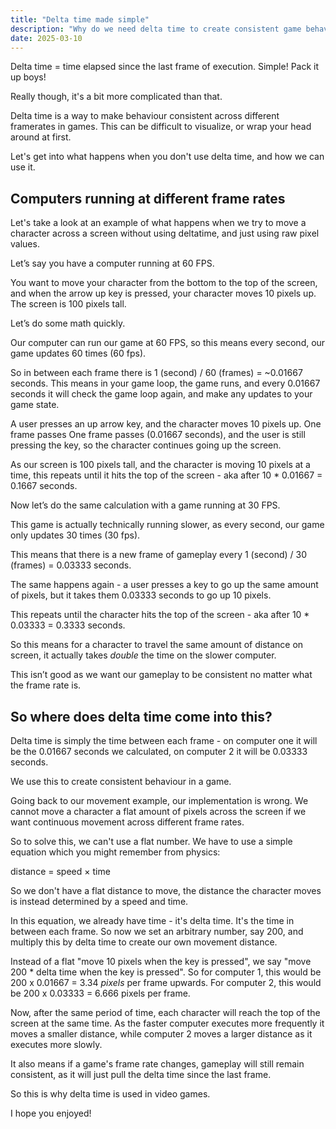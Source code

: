 ```yaml
---
title: "Delta time made simple"
description: "Why do we need delta time to create consistent game behaviour?"
date: 2025-03-10
---
```


Delta time = time elapsed since the last frame of execution.
Simple! Pack it up boys!

Really though, it's a bit more complicated than that.

Delta time is a way to make behaviour consistent across different framerates in games. This can be difficult to visualize, or wrap your head around at first.

Let's get into what happens when you don't use delta time, and how we can use it.

## Computers running at different frame rates

Let's take a look at an example of what happens when we try to move a character across a screen without using deltatime, and just using raw pixel values.

Let’s say you have a computer running at 60 FPS.

You want to move your character from the bottom to the top of the screen, and when the arrow up key is pressed, your character moves 10 pixels up. The screen is 100 pixels tall.

Let’s do some math quickly.

Our computer can run our game at 60 FPS, so this means every second, our game updates 60 times (60 fps).

So in between each frame there is 1 (second) / 60 (frames) = ~0.01667 seconds. This means in your game loop, the game runs, and every 0.01667 seconds it will check the game loop again, and make any updates to your game state.

A user presses an up arrow key, and the character moves 10 pixels up. One frame passes One frame passes (0.01667 seconds), and the user is still pressing the key, so the character continues going up the screen.

As our screen is 100 pixels tall, and the character is moving 10 pixels at a time, this repeats until it hits the top of the screen - aka after 10 * 0.01667 = 0.1667 seconds.

Now let’s do the same calculation with a game running at 30 FPS.

This game is actually technically running slower, as every second, our game only updates 30 times (30 fps).

This means that there is a new frame of gameplay every 1 (second) / 30 (frames) = 0.03333 seconds.

The same happens again - a user presses a key to go up the same amount of pixels, but it takes them 0.03333 seconds to go up 10 pixels.

This repeats until the character hits the top of the screen - aka after 10 * 0.03333 = 0.3333 seconds.

So this means for a character to travel the same amount of distance on screen, it actually takes *double* the time on the slower computer.

This isn’t good as we want our gameplay to be consistent no matter what the frame rate is.

## So where does delta time come into this?

Delta time is simply the time between each frame - on computer one it will be the 0.01667 seconds we calculated, on computer 2 it will be 0.03333 seconds.

We use this to create consistent behaviour in a game.

Going back to our movement example, our implementation is wrong. We cannot move a character a flat amount of pixels across the screen if we want continuous movement across different frame rates.

So to solve this, we can't use a flat number. We have to use a simple equation which you might remember from physics:

distance = speed × time

So we don't have a flat distance to move, the distance the character moves is instead determined by a speed and time.

In this equation, we already have time - it's delta time. It's the time in between each frame. So now we set an arbitrary number, say 200, and multiply this by delta time to create our own movement distance.

Instead of a flat "move 10 pixels when the key is pressed", we say "move 200 * delta time when the key is pressed". So for computer 1, this would be 200 x 0.01667 = 3.34 *pixels* per frame upwards. For computer 2, this would be 200 x 0.03333 = 6.666 pixels per frame.

Now, after the same period of time, each character will reach the top of the screen at the same time. As the faster computer executes more frequently it moves a smaller distance, while computer 2 moves a larger distance as it executes more slowly.

It also means if a game's frame rate changes, gameplay will still remain consistent, as it will just pull the delta time since the last frame.

So this is why delta time is used in video games.

I hope you enjoyed!
